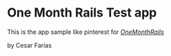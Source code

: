 # One Month Rails Test app

This is the app sample like pinterest for [*OneMonthRails*](http://onemonthrails.com)

by Cesar Farias